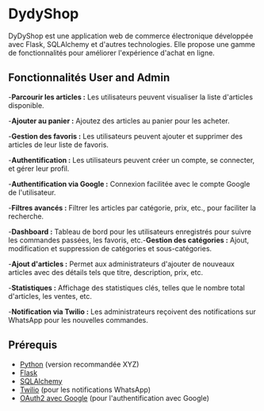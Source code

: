 # DydyShop

DyDyShop est une application web de commerce électronique développée avec Flask, SQLAlchemy et d'autres technologies. Elle propose une gamme de fonctionnalités pour améliorer l'expérience d'achat en ligne.

## Fonctionnalités User and Admin

-**Parcourir les articles :** Les utilisateurs peuvent visualiser la liste d'articles disponible.

-**Ajouter au panier :** Ajoutez des articles au panier pour les acheter.

-**Gestion des favoris :** Les utilisateurs peuvent ajouter et supprimer des articles de leur liste de favoris.

-**Authentification :** Les utilisateurs peuvent créer un compte, se connecter, et gérer leur profil.

-**Authentification via Google :** Connexion facilitée avec le compte Google de l'utilisateur.

-**Filtres avancés :** Filtrer les articles par catégorie, prix, etc., pour faciliter la recherche.

-**Dashboard :** Tableau de bord pour les utilisateurs enregistrés pour suivre les commandes passées, les favoris, etc.-**Gestion des catégories :** Ajout, modification et suppression de catégories et sous-catégories.

-**Ajout d'articles :** Permet aux administrateurs d'ajouter de nouveaux articles avec des détails tels que titre, description, prix, etc.

-**Statistiques :** Affichage des statistiques clés, telles que le nombre total d'articles, les ventes, etc.

-**Notification via Twilio :** Les administrateurs reçoivent des notifications sur WhatsApp pour les nouvelles commandes.

## Prérequis

- [Python](https://www.python.org/) (version recommandée XYZ)
- [Flask](https://flask.palletsprojects.com/en/2.1.x/)
- [SQLAlchemy](https://www.sqlalchemy.org/)
- [Twilio](https://www.twilio.com/) (pour les notifications WhatsApp)
- [OAuth2 avec Google](https://developers.google.com/identity/protocols/oauth2) (pour l'authentification avec Google)
